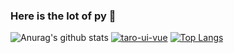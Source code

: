 ### Here is the lot of py 👋

![Anurag's github stats](https://github-readme-stats.vercel.app/api?username=super-YUE&show_icons=true&theme=radical&count_private=true&show_icons=true)
[![taro-ui-vue](https://github-readme-stats.vercel.app/api/pin/?username=psaren&repo=taro-ui-vue)](git@github.com:psaren/taro-ui-vue.git)
[![Top Langs](https://github-readme-stats.vercel.app/api/top-langs/?username=super-YUE&layout=compact)](https://github.com/anuraghazra/github-readme-stats)
